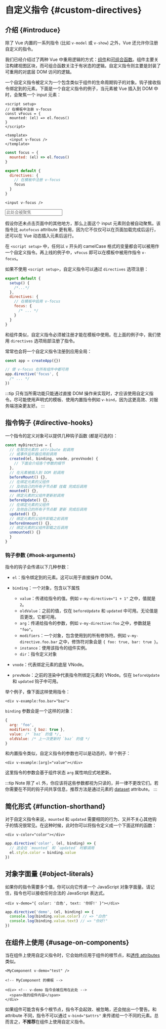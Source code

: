 # 自定义指令 {#custom-directives}

<script setup>
const vFocus = {
  mounted: el => {
    el.focus()
  }
}
</script>

## 介绍 {#introduce}

除了 Vue 内置的一系列指令 (比如 `v-model` 或 `v-show`) 之外，Vue 还允许你注册自定义的指令。

我们已经介绍过了两种 Vue 中重用逻辑的方式：[组件](/guide/essentials/component-basics.html)和[可组合函数](./composables)。组件主要关注构建视图区块，而可组合函数关注于有状态的逻辑。自定义指令则主要是封装了可重用的对底层 DOM 访问的逻辑。

一个自定义指令被定义为一个包含类似于组件的生命周期钩子的对象。钩子接收指令绑定到的元素。下面是一个自定义指令的例子，当元素被 Vue 插入到 DOM 中时，会聚焦一个 input 元素：

<div class="composition-api">

```vue
<script setup>
// 在模板中注册 v-focus
const vFocus = {
  mounted: (el) => el.focus()
}
</script>

<template>
  <input v-focus />
</template>
```

</div>

<div class="options-api">

```js
const focus = {
  mounted: (el) => el.focus()
}

export default {
  directives: {
    // 在模板中注册 v-focus
    focus
  }
}
```

```vue-html
<input v-focus />
```

</div>

<div class="demo">
  <input v-focus placeholder="此处会被聚焦" />
</div>

假设你还未点击页面中的其他地方，那么上面这个 input 元素则会被自动聚焦。该指令比 `autofocus` attribute 更有用，因为它不仅仅可以在页面加载完成后运行，还可以在 Vue 动态插入元素后运行。

<div class="composition-api">

在 `<script setup>` 中，任何以 `v` 开头的 camelCase 格式的变量都会可以被用作一个自定义指令。再上线的例子中，`vFocus` 即可以在模板中被用作指令 `v-focus`。

如果不使用 `<script setup>`，自定义指令可以通过 `directives` 选项注册：

```js
export default {
  setup() {
    /*...*/
  },
  directives: {
    // 在模板中启用 v-focus
    focus: {
      /* ... */
    }
  }
}
```

</div>

<div class="options-api">

和组件类似，自定义指令必须被注册才能在模板中使用。在上面的例子中，我们使用 `directives` 选项局部注册了指令。

</div>

常常也会将一个自定义指令注册到应用全局：

```js
const app = createApp({})

// 使 v-focus 在所有组件中都可用
app.directive('focus', {
  /* ... */
})
```

:::tip
只有当所需功能只能通过直接 DOM 操作来实现时，才应该使用自定义指令。尽可能使用声明式的模板、使用内置指令例如 `v-bind`，因为这更高效、对服务端渲染更友好。
:::

## 指令钩子 {#directive-hooks}

一个指令的定义对象可以提供几种钩子函数 (都是可选的)：

```js
const myDirective = {
  // 在帮顶元素的 attribute 前调用
  // 或事件监听器应用前调用
  created(el, binding, vnode, prevVnode) {
    // 下面会介绍各个参数的细节
  },
  // 在元素被插入到 DOM 前调用
  beforeMount() {},
  // 在绑定元素的父组件
  // 及他自己的所有子节点都 挂载 完成后调用
  mounted() {},
  // 绑定元素的父组件更新前调用
  beforeUpdate() {},
  // 在绑定元素的父组件
  // 及他自己的所有子节点都 更新 完成后调用
  updated() {},
  // 绑定元素的父组件卸载之前调用
  beforeUnmount() {},
  // 绑定元素的父组件卸载之后调用
  unmounted() {}
  }
}
```

### 钩子参数 {#hook-arguments}

指令的钩子会传递以下几种参数：

- `el`：指令绑定到的元素。这可以用于直接操作 DOM。

- `binding`：一个对象，包含以下属性

  - `value`：传递给指令的值。例如 `v-my-directive="1 + 1"` 之中，值就是 `2`。
  - `oldValue`：之前的值，仅在 `beforeUpdate` 和 `updated` 中可用。无论值是否更改，它都可用。
  - `arg`：传递给指令的参数，例如 `v-my-directive:foo` 之中，参数就是 `"foo"`。
  - `modifiers`：一个对象，包含使用到的所有修饰符。例如 `v-my-directive.foo.bar` 之中，修饰符对象会是 `{ foo: true, bar: true }`。
  - `instance`：使用该指令的组件实例。
  - `dir`：指令定义对象

- `vnode`：代表绑定元素的底层 VNode。
- `prevNode`：之前的渲染中代表指令所绑定元素的 VNode。仅在 `beforeUpdate` 和 `updated` 钩子中可用。

举个例子，像下面这样使用指令：

```vue-html
<div v-example:foo.bar="baz">
```

`binding` 参数会是一个这样的对象：

```js
{
  arg: 'foo',
  modifiers: { baz: true },
  value: /* `baz` 的值 */,
  oldValue: /* 上一次更新时 `baz` 的值 */
}
```

和内置指令类似，自定义指令的参数也可以是动态的，举个例子：

```vue-html
<div v-example:[arg]="value"></div>
```

这里指令的参数会基于组件状态 `arg` 属性响应式地更新。

:::tip Note
除了 `el` 外，你应该将这些参数都视为只读的，并一律不更改它们。若你需要在不同的钩子间共享信息，推荐方法是通过元素的 [dataset](https://developer.mozilla.org/en-US/docs/Web/API/HTMLElement/dataset) attribute。
:::

## 简化形式 {#function-shorthand}

对于自定义指令来说，`mounted` 和 `updated` 需要相同的行为、又并不关心其他钩子的情况很常见。在这种时候，此时你可以将指令定义成一个下面这样的函数：

```vue-html
<div v-color="color"></div>
```

```js
app.directive('color', (el, binding) => {
  // 这会在 `mounted` 和 `updated` 时都调用
  el.style.color = binding.value
})
```

## 对象字面量 {#object-literals}

如果你的指令需要多个值，你可以向它传递一个 JavaScript 对象字面量。请记住，指令也可以接收任何合法的 JavaScript 表达式。

```vue-html
<div v-demo="{ color: '白色', text: '你好!' }"></div>
```

```js
app.directive('demo', (el, binding) => {
  console.log(binding.value.color) // => "白色"
  console.log(binding.value.text) // => "你好!"
})
```

## 在组件上使用 {#usage-on-components}

当在组件上使用自定义指令时，它会始终应用于组件的根节点，和[透传 attributes](/guide/components/attrs.html) 类似。

```vue-html
<MyComponent v-demo="test" />
```

```vue-html
<!-- MyComponent 的模板 -->

<div> <!-- v-demo 指令会被应用在此处 -->
  <span>我的组件内容</span>
</div>
```

如果组件可能含有多个根节点，指令不会起效、被忽略，还会抛出一个警告。和 attribute 不同，指令不可以通过 `v-bind="$attrs"` 来传递给一个不同的元素。总而言之，**不推荐**在组件上使用自定义指令。
